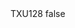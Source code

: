 <?xml version="1.0" encoding="UTF-8"?>
<CustomMetadata xmlns="http://soap.sforce.com/2006/04/metadata">
    <label>TXU128</label>
    <protected>false</protected>
</CustomMetadata>

